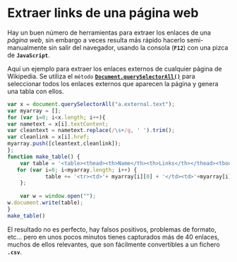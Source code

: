 # Extraer links de una página web

Hay un buen número de herramientas para extraer los enlaces de una *página web*, sin embargo a veces resulta más rápido hacerlo semi-manualmente sin salir del navegador, usando la consola (**`F12`**) con una pizca de **`JavaScript`**.

Aquí un ejemplo para extraer los enlaces externos de cualquier página de Wikipedia. Se utiliza el `método` [**`Document.querySelectorAll()`**](https://developer.mozilla.org/es/docs/Web/API/Document/querySelectorAll) para seleccionar todos los enlaces externos que aparecen la página y genera una tabla con ellos.

```JavaScript
var x = document.querySelectorAll("a.external.text");
var myarray = [];
for (var i=0; i<x.length; i++){
var nametext = x[i].textContent;
var cleantext = nametext.replace(/\s+/g, ' ').trim();
var cleanlink = x[i].href;
myarray.push([cleantext,cleanlink]);
};
function make_table() {
    var table = '<table><thead><th>Name</th><th>Links</th></thead><tbody>';
   for (var i=0; i<myarray.length; i++) {
            table += '<tr><td>'+ myarray[i][0] + '</td><td>'+myarray[i][1]+'</td></tr>';
    };
 
    var w = window.open("");
w.document.write(table); 
}
make_table()
```

El resultado no es perfecto, hay falsos positivos, problemas de formato, etc... pero en unos pocos minutos tienes capturados más de 40 enlaces, muchos de ellos relevantes, que son fácilmente convertibles a un fichero **`.csv`**.